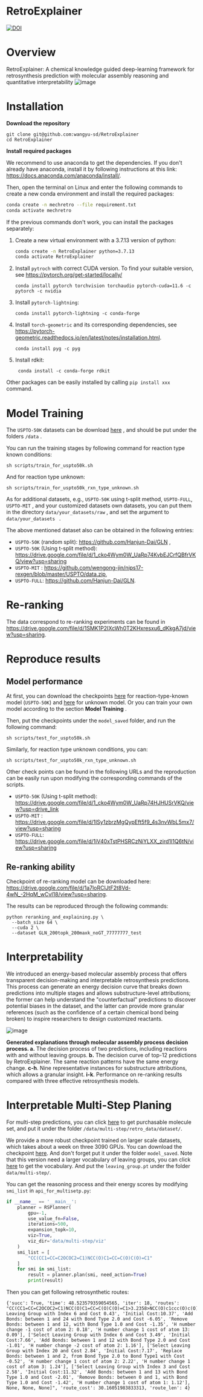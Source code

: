 # RetroExplainer
[![DOI](https://zenodo.org/badge/543984477.svg)](https://zenodo.org/badge/latestdoi/543984477)
# Overview

RetroExplainer: A chemical knowledge guided deep-learning framework for retrosynthesis prediction with molecular assembly reasoning and quantitative interpretability
![image](framework.png)

# Installation

**Download the repository**

```shell
git clone git@github.com:wangyu-sd/RetroExplainer
cd RetroExplainer
```

**Install required packages**

We recommend to use anaconda to get the dependencies. If you don't already have anaconda, install it by following instructions at this link: https://docs.anaconda.com/anaconda/install/.

Then, open the terminal on Linux and enter the  following commands to create a new conda environment and install the  required packages:

```sh
conda create -n mechretro --file requirement.txt
conda activate mechretro
```

If the previous commands don't work, you can install the packages separately:

1. Create a new virtual environment with a 3.7.13 version of python:

   ```sh
   conda create -n RetroExplainer python=3.7.13
   conda activate RetroExplainer
   ```

2. Install `pytroch` with correct CUDA version. To find your suitable version, see https://pytorch.org/get-started/locally/

   ```shell
   conda install pytorch torchvision torchaudio pytorch-cuda=11.6 -c pytorch -c nvidia
   ```

3. Install `pytorch-lightning`:

   ```shell
   conda install pytorch-lightning -c conda-forge
   ```

4. Install `torch-geometric` and its corresponding dependencies, see https://pytorch-geometric.readthedocs.io/en/latest/notes/installation.html.

   ```shell
   conda install pyg -c pyg
   ```

5. Install rdkit:

   ```shell
    conda install -c conda-forge rdkit
   ```

Other packages can be easily installed by calling `pip install xxx` command.

# Model Training

The `USPTO-50K`  datasets can be download [here](https://drive.google.com/file/d/12WnLFJ6LSVj6Z47ZTREEpMXAOKTNAjJe/view?usp=share_link) , and should be put under the folders `/data` .

You can run the training stages by following command for reaction type known conditions:

```shell
sh scripts/train_for_uspto50k.sh
```

And for reaction type unknown:

```shell
sh scripts/train_for_uspto50k_rxn_type_unknown.sh
```

As for additional datasets, e.g.,   `USPTO-50K` using t-split method, `USPTO-FULL`, `USPTO-MIT` , and your customized datasets own datasets, you can put them in the directory `data/your_datasets/raw` , and set the argument to `data/your_datasets ` .

The above mentioned dataset also can be obtained in the following entries:

+ `USPTO-50K` (random split): https://github.com/Hanjun-Dai/GLN ,
+ `USPTO-50K` (Using t-split method): https://drive.google.com/file/d/1_cko4Wym0W_UaRp74KvbEJCrfQBfrVKQ/view?usp=sharing
+ `USPTO-MIT` : https://github.com/wengong-jin/nips17-rexgen/blob/master/USPTO/data.zip,
+ `USPTO-FULL`: https://github.com/Hanjun-Dai/GLN.

# Re-ranking

The data correspond to re-ranking experiments can be found in https://drive.google.com/file/d/1SMK1P2IXcWh0T2KHxresxu6_dKkgA7jd/view?usp=sharing.

# Reproduce results

## Model performance

At first, you can download the checkpoints [here](https://drive.google.com/file/d/1GgYO8SjKonlkUKhsthp2R8wo2onc0SMI/view?usp=sharing) for reaction-type-known model (`USPTO-50K`) and [here](https://drive.google.com/file/d/1GgYO8SjKonlkUKhsthp2R8wo2onc0SMI/view?usp=sharing) for unknown model. Or you can train your own model according to the section **Model Training** . 

Then, put the checkpoints under the `model_saved` folder, and run the following command:

```shell
sh scripts/test_for_uspto50k.sh
```

Similarly, for reaction type unknown conditions, you can:

```shell
sh scripts/test_for_uspto50k_rxn_type_unknown.sh
```

Other check points can be found in the following URLs and the reproduction can be easily run upon modifying the corresponding commands of the scripts.

+ `USPTO-50K` (Using t-split method): https://drive.google.com/file/d/1_cko4Wym0W_UaRp74HJHUSrVKQ/view?usp=drive_link
+ `USPTO-MIT` : https://drive.google.com/file/d/1lSy1zbrzMgQypEft5f9_4s3nvWbL5mx7/view?usp=sharing
+ `USPTO-FULL`: https://drive.google.com/file/d/1iV40xTstPHSRCzNiYLXX_zird1I1Q6tN/view?usp=sharing 

## Re-ranking ability

Checkpoint of re-ranking model can be downloaded here: https://drive.google.com/file/d/1a7loRClJtF2t8Vd-4wN_-2HqM_wCvI18/view?usp=sharing.

The results can be reproduced through the following commands:

```shell
python reranking_and_explaining.py \
  --batch_size 64 \
  --cuda 2 \
  --dataset GLN_200topk_200maxk_noGT_77777777_test
```



# Interpretability

We introduced an energy-based molecular assembly process that offers transparent decision-making and interpretable retrosynthesis predictions. This process can generate an energy decision curve that breaks down predictions into multiple stages and allows substructure-level attributions; the former can help understand the "counterfactual" predictions to discover potential biases in the dataset, and the latter can provide more granular references (such as the confidence of a certain chemical bond being broken) to inspire researchers to design customized reactants.

![image](explainability.jpg)

**Generated explanations through molecular assembly process decision process. a.** The decision process of two predictions, including reactions with and without leaving groups. **b.** The decision curve of top-12 predictions by RetroExplainer. The same reaction patterns have the same energy change. **c-h**. Nine representative instances for substructure attributions, which allows a granular insight. **i-k**. Performance on re-ranking results compared with three effective retrosynthesis models.



# Interpretable Multi-Step Planing

For multi-step predictions, you can click [here](https://drive.google.com/file/d/1HxDJKe5WyHFet-YOmWP3EpOwT_uAR3yr/view?usp=share_link) to get purchasable molecule set, and put it under the folder `/data/multi-step/retro_data/dataset/`. 

We provide a more robust checkpoint trained on larger scale datasets, which takes about a week on three 3090 GPUs.  You can download the checkpoint [here](https://drive.google.com/file/d/14v4UGZmt9WkWE3h7bZOilglxa99UTCha/view?usp=sharing). And don't forget put it under the folder `model_saved`. Note that this version need a larger vocabulary of leaving groups, you can click [here](https://drive.google.com/file/d/1Cr5yfr4h3knewwGUnZB02TLRbGTd3nFC/view?usp=share_link) to get the vocabulary. And put the `leaving_group.pt` under the folder `data/multi-step/`.

You can get the reasoning process and their energy scores by modifying ` smi_list` in  `api_for_multisetp.py`:

```python
if __name__ == '__main__':
    planner = RSPlanner(
        gpu=-1,
        use_value_fn=False,
        iterations=500,
        expansion_topk=10,
        viz=True,
        viz_dir='data/multi-step/viz'
    )
    smi_list = [
        "CC(CC1=CC=C2OCOC2=C1)NCC(O)C1=CC=C(O)C(O)=C1"
    ]
    for smi in smi_list:
        result = planner.plan(smi, need_action=True)
        print(result)
```

Then you can get following retrosynthetic routes:

```
{'succ': True, 'time': 48.523579359054565, 'iter': 18, 'routes': "CC(CC1=CC=C2OCOC2=C1)NCC(O)C1=CC=C(O)C(O)=C1>3.2358>NCC(O)c1ccc(O)c(O)c1.CC(=O)Cc1ccc2c(c1)OCO2|NCC(O)c1ccc(O)c(O)c1>7.8090>NC(=O)C(O)c1ccc(O)c(O)c1|CC(=O)Cc1ccc2c(c1)OCO2>10.1133>CC(O)Cc1ccc2c(c1)OCO2|NC(=O)C(O)c1ccc(O)c(O)c1>9.0024>N.O=C(O)C(O)c1ccc(O)c(O)c1[['Select Leaving Group with Index 6 and Cost 0.43', 'Initial Cost:10.37', 'Add Bonds: between 1 and 24 with Bond Type 2.0 and Cost -6.05', 'Remove Bonds: between 1 and 12, with Bond Type 1.0 and Cost -1.35', 'H number change -1 cost of atom 2: 0.18', 'H number change 1 cost of atom 13: 0.09'], ['Select Leaving Group with Index 6 and Cost 3.49', 'Initial Cost:7.66', 'Add Bonds: between 1 and 12 with Bond Type 2.0 and Cost -1.01', 'H number change -2 cost of atom 2: 1.16'], ['Select Leaving Group with Index 20 and Cost 2.84', 'Initial Cost:7.17', 'Replace Bonds: between 1 and 2, from Bond Type 2.0 to Bond Type1 with Cost -0.52', 'H number change 1 cost of atom 2: 2.22', 'H number change 1 cost of atom 3: 1.24'], ['Select Leaving Group with Index 3 and Cost 2.58', 'Initial Cost:11.32', 'Add Bonds: between 1 and 13 with Bond Type 1.0 and Cost -2.01', 'Remove Bonds: between 0 and 1, with Bond Type 1.0 and Cost -1.42', 'H number change 1 cost of atom 1: 1.12'], None, None, None]", 'route_cost': 30.16051983833313, 'route_len': 4} 
```
